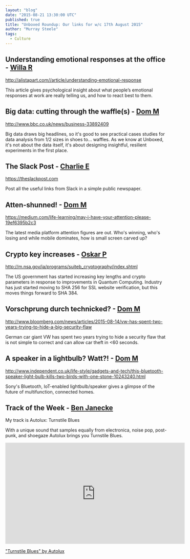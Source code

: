 ```yaml
---
layout: "blog"
date: "2015-08-21 13:30:00 UTC"
published: true
title: "Unboxed Roundup: Our links for w/c 17th August 2015"
author: "Murray Steele"
tags:
  - Culture
---
```


## Understanding emotional responses at the office - [Willa R](http://www.unboxedconsulting.com/people/willa-roos)

http://alistapart.com//article/understanding-emotional-response

This article gives psychological insight about what people’s emotional responses at work are really telling us, and how to react best to them. 

## Big data: cutting through the waffle(s) - [Dom M](http://www.unboxedconsulting.com/people/dominic-mason)

http://www.bbc.co.uk/news/business-33892409

Big data draws big headlines, so it's good to see practical cases studies for data analysis from 1/2 sizes in shoes to... waffles. As we know at Unboxed, it's not about the data itself, it's about designing insightful, resilient experiments in the first place.

## The Slack Post - [Charlie E](http://www.unboxedconsulting.com/people/charlie-egan)

https://theslackpost.com

Post all the useful links from Slack in a simple public newspaper.

## Atten-shunned! - [Dom M](http://www.unboxedconsulting.com/people/dominic-mason)

https://medium.com/life-learning/may-i-have-your-attention-please-19ef6395b2c3

The latest media platform attention figures are out. Who's winning, who's losing and while mobile dominates, how is small screen carved up?

## Crypto key increases - [Oskar P](http://www.unboxedconsulting.com/people/oskar-pearson)

http://m.nsa.gov/ia/programs/suiteb_cryptography/index.shtml

The US government has started increasing key lengths and crypto parameters in response to improvements in Quantum Computing. Industry has just started moving to SHA 256 for SSL website verification, but this moves things forward to SHA 384.

## Vorschprung durch technicked? - [Dom M](http://www.unboxedconsulting.com/people/dominic-mason)

http://www.bloomberg.com/news/articles/2015-08-14/vw-has-spent-two-years-trying-to-hide-a-big-security-flaw

German car giant VW has spent two years trying to hide a security flaw that is not simple to correct and can allow car theft in <60 seconds.

## A speaker in a lightbulb? Watt?! - [Dom M](http://www.unboxedconsulting.com/people/dominic-mason)

http://www.independent.co.uk/life-style/gadgets-and-tech/this-bluetooth-speaker-light-bulb-kills-two-birds-with-one-stone-10243240.html

Sony's Bluetooth, IoT-enabled lightbulb/speaker gives a glimpse of the future of multifunction, connected homes.

## Track of the Week - [Ben Janecke](https://www.unboxedconsulting.com/people/ben-janecke)

My track is Autolux: Turnstile Blues

With a unique sound that samples equally from electronica, noise pop, post-punk, and shoegaze Autolux brings you Turnstile Blues.

<iframe width="560" height="315" src="https://www.youtube.com/embed/uZL91Uv5e8g" frameborder="0" allowfullscreen></iframe>

["Turnstile Blues" by Autolux](https://www.youtube.com/watch?v=uZL91Uv5e8g)

